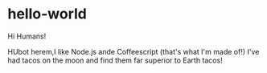 # hello-world

Hi Humans!

HUbot herem,I like Node.js ande Coffeescript (that's what I'm made of!)
I've had tacos on the moon and find them far superior to Earth tacos!

